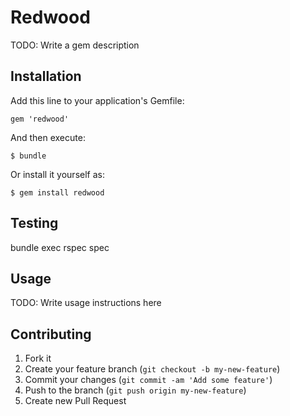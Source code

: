 # Redwood

TODO: Write a gem description

## Installation

Add this line to your application's Gemfile:

    gem 'redwood'

And then execute:

    $ bundle

Or install it yourself as:

    $ gem install redwood

## Testing

bundle exec rspec spec

## Usage

TODO: Write usage instructions here

## Contributing

1. Fork it
2. Create your feature branch (`git checkout -b my-new-feature`)
3. Commit your changes (`git commit -am 'Add some feature'`)
4. Push to the branch (`git push origin my-new-feature`)
5. Create new Pull Request
